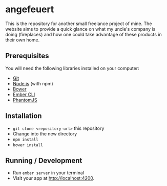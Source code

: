 # angefeuert

This is the repository for another small freelance project of mine. The website aims to provide a quick glance on what my uncle's company is doing (fireplaces) and how one could take advantage of these products in their own home.

## Prerequisites

You will need the following libraries installed on your computer:

* [Git](http://git-scm.com)
* [Node.js](http://nodejs.org) (with npm)
* [Bower](http://bower.io)
* [Ember CLI](http://ember-cli.com)
* [PhantomJS](http://phantomjs.org)

## Installation

* `git clone <repository-url>` this repository
* Change into the new directory
* `npm install`
* `bower install`

## Running / Development

* Run `ember server` in your terminal
* Visit your app at [http://localhost:4200](http://localhost:4200).
